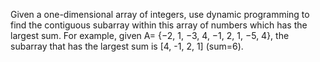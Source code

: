 Given a one-dimensional array of integers, use dynamic programming to find the contiguous subarray within this array  of numbers which has the largest sum. For example, given A=  {−2, 1, −3, 4, −1, 2, 1, −5, 4}, the subarray that has the largest sum is [4, -1, 2, 1] (sum=6).